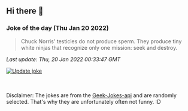 ## Hi there 👋

### Joke of the day (Thu Jan 20 2022)
<!-- joke -->
>Chuck Norris' testicles do not produce sperm. They produce tiny white ninjas that recognize only one mission: seek and destroy.
<!-- /joke -->

*Last update: Thu, 20 Jan 2022 00:33:47 GMT*

[![Update joke](https://github.com/nclskfm/nclskfm/actions/workflows/joke.yml/badge.svg)](https://github.com/nclskfm/nclskfm/actions/workflows/joke.yml)

<br><br>
Disclaimer: The jokes are from the [Geek-Jokes-api](https://github.com/sameerkumar18/geek-joke-api) and are randomly selected. That's why they are unfortunately often not funny. :D
